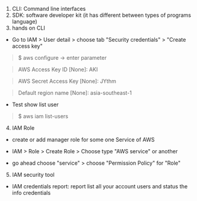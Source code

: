 1. CLI: Command line interfaces
2. SDK: software developer kit (it has different between types of programs language)
3. hands on CLI
   
- Go to IAM > User detail > choose tab "Security credentials" > "Create access key"
> $ aws configure -> enter parameter

> AWS Access Key ID [None]: AKI

> AWS Secret Access Key [None]: JYthm

> Default region name [None]: asia-southeast-1

- Test show list user
> $ aws iam list-users

4. IAM Role
- create or add manager role for some one Service of AWS

- IAM > Role > Create Role > Choose type "AWS service" or another
- go ahead choose "service" >  choose "Permission Policy" for "Role"

5. IAM security tool
- IAM credentials report: report  list all your account users and status the info credentials